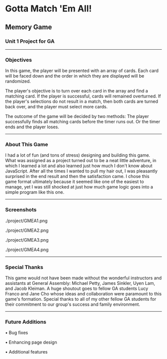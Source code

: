 # Gotta Match 'Em All! 
## Memory Game
### Unit 1 Project for GA
-------------------------------
### Objectives
In this game, the player will be presented with an array of cards.
Each card will be faced down and the order in which they are displayed will be randomized.

The player's objective is to turn over each card in the array and find a matching card.
If the player is successful, cards will remained overturned.
If the player's selections do not result in a match, then both cards are turned back over,
and the player must select more cards. 

The outcome of the game will be decided by two methods:
The player successfully finds all matching cards before the timer runs out.
Or the timer ends and the player loses.

-------------------------------
### About This Game
I had a lot of fun (and tons of stress) designing and building this game. What was assigned as a project turned out to be a neat little adventure, in which I learned a lot and also learned just how much I don't know about JavaScript. After all the times I wanted to pull my hair out, I was pleasantly surprised in the end result and then the satisfaction came. I chose this game format ultimately because it seemed like one of the easiest to manage, yet I was still shocked at just how much game logic goes into a simple program like this one.

-------------------------------
### Screenshots
./project/GMEA1.png

./project/GMEA2.png

./project/GMEA3.png

./project/GMEA4.png

-------------------------------
### Special Thanks
This game would not have been made without the wonderful instructors and assistants at General Assembly: Michael Petty, James Sinkler, Uyen Lam, and Jacob Kleiman.
A huge shoutout goes to fellow GA students Lucy Franco and Jane Cho whose ideas and collaboration were paramount to this game's formation. Special thanks to all of my other fellow GA students for their commitment to our group's success and family environment.

-------------------------------
### Future Additions
• Bug fixes

• Enhancing page design

• Additional features
